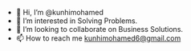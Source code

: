 - 👋 Hi, I’m @kunhimohamed
- 👀 I’m interested in Solving Problems.
- 💞️ I’m looking to collaborate on Business Solutions.
- 📫 How to reach me kunhimohamed6@gmail.com

<!---
kunhimohamed/kunhimohamed is a ✨ special ✨ repository because its `README.md` (this file) appears on your GitHub profile.
You can click the Preview link to take a look at your changes.
--->

